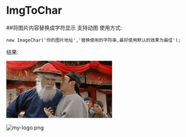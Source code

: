 # ImgToChar
##将图片内容替换成字符显示 支持动图
使用方式:

`new ImageChar('你的图片地址','替换使用的字符串,最好使用默认的效果为最佳');`

结果:

![my-logo.png](https://github.com/UncleVenn/ImgToChar/blob/master/5b9cba99eee06.gif "原图")

![my-logo.png](https://github.com/UncleVenn/ImgToChar/blob/master/5b9cba99eee06_char.gif "结果图")